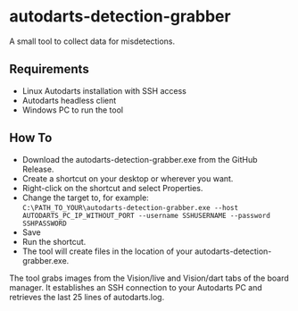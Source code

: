 # autodarts-detection-grabber

A small tool to collect data for misdetections.

## Requirements
- Linux Autodarts installation with SSH access
- Autodarts headless client
- Windows PC to run the tool

## How To
- Download the autodarts-detection-grabber.exe from the GitHub Release.
- Create a shortcut on your desktop or wherever you want.
- Right-click on the shortcut and select Properties.
- Change the target to, for example:  
  `C:\PATH_TO_YOUR\autodarts-detection-grabber.exe --host AUTODARTS_PC_IP_WITHOUT_PORT --username SSHUSERNAME --password SSHPASSWORD`
- Save
- Run the shortcut.
- The tool will create files in the location of your autodarts-detection-grabber.exe.

The tool grabs images from the Vision/live and Vision/dart tabs of the board manager.
It establishes an SSH connection to your Autodarts PC and retrieves the last 25 lines of autodarts.log.
